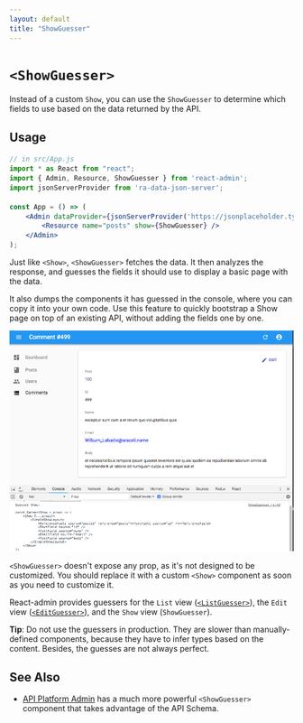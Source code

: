 ```yaml
---
layout: default
title: "ShowGuesser"
---
```


# `<ShowGuesser>`

Instead of a custom `Show`, you can use the `ShowGuesser` to determine which fields to use based on the data returned by the API.

## Usage

```jsx
// in src/App.js
import * as React from "react";
import { Admin, Resource, ShowGuesser } from 'react-admin';
import jsonServerProvider from 'ra-data-json-server';

const App = () => (
    <Admin dataProvider={jsonServerProvider('https://jsonplaceholder.typicode.com')}>
        <Resource name="posts" show={ShowGuesser} />
    </Admin>
);
```

Just like `<Show>`, `<ShowGuesser>` fetches the data. It then analyzes the response, and guesses the fields it should use to display a basic page with the data.

It also dumps the components it has guessed in the console, where you can copy it into your own code. Use this feature to quickly bootstrap a Show page on top of an existing API, without adding the fields one by one.

![Guessed Show](./img/guessed-show.png)

`<ShowGuesser>` doesn't expose any prop, as it's not designed to be customized. You should replace it with a custom `<Show>` component as soon as you need to customize it.

React-admin provides guessers for the `List` view ([`<ListGuesser>`](./ListGuesser.md)), the `Edit` view ([`<EditGuesser>`](./EditGuesser.md)), and the `Show` view (`ShowGuesser`).

**Tip**: Do not use the guessers in production. They are slower than manually-defined components, because they have to infer types based on the content. Besides, the guesses are not always perfect.

## See Also

* [API Platform Admin](https://api-platform.com/docs/admin/) has a much more powerful `<ShowGuesser>` component that takes advantage of the API Schema.